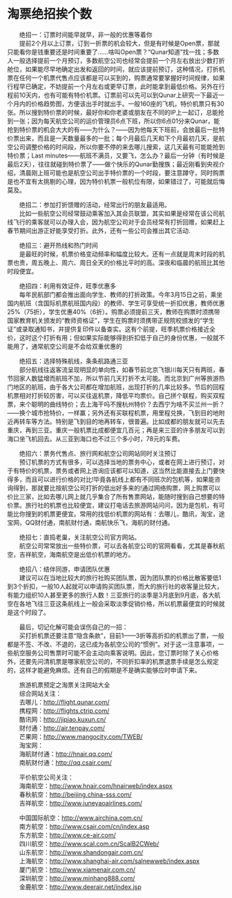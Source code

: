 # 淘票绝招挨个数  

&emsp;&emsp;绝招一：订票时间能早就早，非一般的优惠等着你  
&emsp;&emsp;提前2个月以上订票，订到一折票的机会较大，但是有时候是Open票，那就只能看你是钱重要还是时间重要了……啥叫Open票？“Qunar知道”找一找；多数人一般选择提前一个月预订，多数航空公司也经常会提前一个月左右放出少数打折舱位，如果能尽早地确定出发和返回的时间，就应该提前预订，这种情况，打折机票在任何一个机票代售点应该都是可以买到的，购票通常要掌握好时间规律，如果行程早已确定，不妨提前一个月左右或更早订票，此时能拿到最低价格。另外在行程前10天内，也有可能有特价机票。订票前可以先可以到Qunar上研究一下最近一个月内的价格趋势图，方便该出手时就出手。一般160座的飞机，特价机票只有30张。所以搜到特价票的时候，最好你和你老婆或朋友在不同的IP上一起订，总能抢到一张；因为每天航空公司的运价管理员6点下班，所以你6点01分来Qunar，能抢到特价票的机会大大的有——为什么？——因为他每天下班前，会放最后一批特价票出来，而且是一天数量最多的一批；每个月最后几天和下个月最初几天，是航空公司调整价格的时间段，所以你要不停的来去哪儿搜索，这几天最有可能能抢到特价票；Last minutes——航班不满员，又要飞，怎么办？最后一分钟（有时候是最后2天），往往就碰到特价票了——做个快乐的Qunar勤搜族；最近刚看到央视介绍，清晨刚上班可能也是航空公司出手特价票的一个时段，要注意蹲守，同时购票是也不宜有太挑剔的心理，因为特价机票一般机位有限，如果错过了，可能就后悔莫及。  

&emsp;&emsp;绝招二：参加打折馈赠的活动，经常出行的朋友最适用。  
&emsp;&emsp;比如一些航空公司经常鼓动乘客加入其会员联盟，其实如果是经常在该公司航线飞行的乘客就可以办理入会，因为航空公司对于会员经常有打折回赠，如果赶上春节期间出游正好能享受打折。此外，还有一些公司会推出其它活动.  

&emsp;&emsp;绝招三：避开热线和热门时间  
&emsp;&emsp;是最旺的时候，机票价格变动频率和幅度比较大。还有一点就是周末时段的机票也贵，周五晚上、周六、周日全天的价格比平时的高。深夜和临晨的航班比其他时段便宜。  

&emsp;&emsp;绝招四：利用有效证件，旺季优惠多  
&emsp;&emsp;每年民航部门都会推出面向学生、教师的打折政策。今年3月15日之前，乘坐国内航班（含国际机票航班国内段）的教师、学生可享受统一折扣优惠，教师优惠25%（75折），学生优惠40%（6折）。购票必须提前三天，教师在购票时须携带国家教育机关颁发的“教师资格证”，学生在购票时须携带正规院校颁发的“学生证”或录取通知书，并提供复印件以备查实。这有个前提，旺季机票价格接近全价，这时这个打折有用；但如果实际能够得到折扣低于自己的身份优惠，一般就不能用了，通常航空公司是不会给双重优惠的  

&emsp;&emsp;绝招五：选择特殊航线，条条航路通三亚  
&emsp;&emsp;部分航线往返客流呈现明显的单向性，如春节前北京飞银川每天只有两班，春节回家人数猛增而航班不加，所以节前几天打折不太可能。而北京到广州等旅游热门地区的航班，由于各大公司都在增加航班，出现打折的几率比较多。节后的回程机票相对打折较厉害，可以买往返机票，降低平均票价。自己拼个联程，购买双程票，来个聪明的曲线特价；去上海干吗不搜杭州特价？去西宁为啥不买兰州一折？——换个城市抢特价，一样赢；另外还有买联程机票，用里程兑换，飞到目的地附近再转车等方法。特别是飞到目的地再转车，很普遍。比如成都的朋友就可以先去重庆，再到三亚。重庆一般机票比成都便宜几百元；再是来三亚的许多朋友可以到海口坐飞机回去。从三亚到海口也不过三个多小时，78元的车费。  

&emsp;&emsp;绝招六：票务代售点、旅行网和航空公司网站同时关注预订  
&emsp;&emsp;预订机票的方式有很多，可以选择当地的票务中心，或者在网上进行预订，对于有特价的机票，票务或者网上咨询应该都可以知道，这当然比能直接去上门要快得多，而且可以进行价格的对比!毕竟各航线上都有不同班次的包机等，如果能咨询得到，那就要比按航空公司打折的低出好多来的!通过网络购票，网上购票可以价比三家，比如去哪儿网上就几乎集合了所有售票网站，能随时搜到自己想要的特价票。旅行社的机票也比较便宜，建议打电话去旅游网站问问，因为是包机，有可能比你搜到的机票更便宜。常用的找低价机票的网站有：去哪儿，酷讯，淘宝，途宝网，QQ财付通，南航财付通，南航快乐飞，海航的财付通。  

&emsp;&emsp;绝招七：直捣老巢，关注航空公司官方网站。  
&emsp;&emsp;航空公司常常放出一些特价票，可以去各航空公司的官网看看，尤其是春秋航空，吉祥航空，海南航空是出低价机票的地方。  

&emsp;&emsp;绝招八：结伴同游，申请团队优惠  
&emsp;&emsp;建议可以在当地比较大的旅行社购买团队票，因为团队票的价格比散客要低1到3个折扣，一般10人起就可以申请购买团队票，而大的旅行社的收客量比较大，有能力组织10人甚至更多的旅行人数！三亚旅行的淡季是3月底到9月底，各大航空在各地飞往三亚这条航线上一般会采取淡季促销价格，所以机票最便宜的时候就是这个时段了。  

&emsp;&emsp;最后，切记化解可能会误伤自己的一招：  
&emsp;&emsp;买打折机票还要注意“隐含条款”，目前1——3折等高折扣的机票出了票，一般都是不签、不改、不退的，这已成为各航空公司的“惯例”。对于这一注意事项，一些航空服务公司售票时可能不会主动向乘客说明。因此，您订票时除了关心价格外，还要先问清机票是哪家航空公司的，不同折扣率的机票退票手续是怎么规定的，这样才能避免麻烦。还有自己的假期是不是确实能够应时申请下来。  

&emsp;&emsp;旅游机票预定之淘票关注网站大全  
&emsp;&emsp;综合网站关注：  
&emsp;&emsp;去哪儿：http://flight.qunar.com/  
&emsp;&emsp;携程网：http://flights.ctrip.com/  
&emsp;&emsp;酷讯网：http://jipiao.kuxun.cn/  
&emsp;&emsp;财付通：http://air.tenpay.com/  
&emsp;&emsp;芒果网：http://www.mangocity.com/TWEB/  
&emsp;&emsp;淘宝网：  
&emsp;&emsp;海航财付通：http://hnair.qq.com/  
&emsp;&emsp;南航财付通：http://qq.csair.com/  

&emsp;&emsp;平价航空公司关注：  
&emsp;&emsp;海南航空：http://www.hnair.com/hnairweb/index.aspx  
&emsp;&emsp;春秋航空：http://beijing.china-sss.com/  
&emsp;&emsp;吉祥航空：http://www.juneyaoairlines.com/  

&emsp;&emsp;中国国际航空：http://www.airchina.com.cn/  
&emsp;&emsp;南方航空：http://www.csair.com/cn/index.asp  
&emsp;&emsp;东方航空：http://www.ce-air.com/  
&emsp;&emsp;四川航空：http://www.scal.com.cn/ScalB2CWeb/  
&emsp;&emsp;山东航空：http://www.shandongair.com.cn/  
&emsp;&emsp;上海航空：http://www.shanghai-air.com/salnewweb/index.aspx  
&emsp;&emsp;厦门航空：http://www.xiamenair.com.cn/  
&emsp;&emsp;深圳航空：http://www.minhang888.com/  
&emsp;&emsp;金鹿航空：http://www.deerair.net/index.jsp  